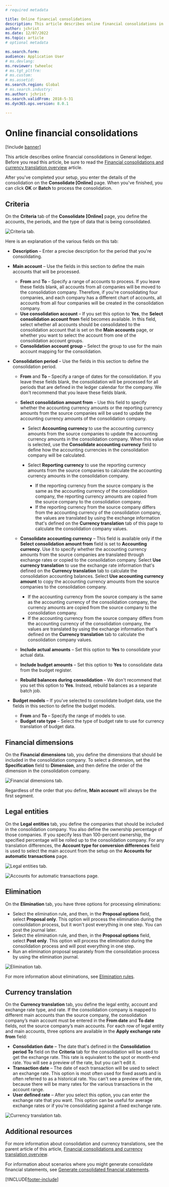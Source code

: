 ```yaml
---
# required metadata

title: Online financial consolidations
description: This article describes online financial consolidations in General ledger.
author: jchrist
ms.date: 12/07/2022
ms.topic: article
# optional metadata

ms.search.form: 
audience: Application User
# ms.devlang: 
ms.reviewer: twheeloc
# ms.tgt_pltfrm: 
# ms.custom: 
# ms.assetid: 
ms.search.region: Global
# ms.search.industry: 
ms.author: jchrist
ms.search.validFrom: 2018-5-31
ms.dyn365.ops.version: 8.0.1

---
```


# Online financial consolidations

[!include [banner](../includes/banner.md)]

This article describes online financial consolidations in General ledger. Before you read this article, be sure to read the [Financial consolidations and currency translation overview](financial-consolidations-currency-translation.md) article.

After you've completed your setup, you enter the details of the consolidation on the **Consolidate [Online]** page. When you've finished, you can click **OK** or **Batch** to process the consolidation.

## Criteria
On the **Criteria** tab of the **Consolidate [Online]** page, you define the accounts, the periods, and the type of data that is being consolidated.

![Criteria tab.](./media/criteria-consolidate-online.png "Criteria tab")

Here is an explanation of the various fields on this tab:

- **Description** – Enter a precise description for the period that you're consolidating.
- **Main account** – Use the fields in this section to define the main accounts that will be processed.

    - **From** and **To** – Specify a range of accounts to process. If you leave these fields blank, all accounts from all companies will be moved to the consolidation company. Therefore, if you're consolidating four companies, and each company has a different chart of accounts, all accounts from all four companies will be created in the consolidation company.
    - **Use consolidation account** – If you set this option to **Yes**, the **Select consolidation account from** field becomes available. In this field, select whether all accounts should be consolidated to the consolidation account that is set on the **Main accounts** page, or whether you want to select the account from one of the consolidation account groups.
    - **Consolidation account group** – Select the group to use for the main account mapping for the consolidation.

- **Consolidation period** – Use the fields in this section to define the consolidation period.

    - **From** and **To** – Specify a range of dates for the consolidation. If you leave these fields blank, the consolidation will be processed for all periods that are defined in the ledger calendar for the company. We don't recommend that you leave these fields blank.
    - **Select consolidation amount from** – Use this field to specify whether the accounting currency amounts or the reporting currency amounts from the source companies will be used to update the accounting currency amounts of the consolidation company.

        - Select **Accounting currency** to use the accounting currency amounts from the source companies to update the accounting currency amounts in the consolidation company. When this value is selected, use the **Consolidate accounting currency** field to define how the accounting currencies in the consolidation company will be calculated.
        - Select **Reporting currency** to use the reporting currency amounts from the source companies to calculate the accounting currency amounts in the consolidation company.

            - If the reporting currency from the source company is the same as the accounting currency of the consolidation company, the reporting currency amounts are copied from the source company to the consolidation company.
            - If the reporting currency from the source company differs from the accounting currency of the consolidation company, the values are translated by using the exchange information that's defined on the **Currency translation** tab of this page to calculate the consolidation company values.

    - **Consolidate accounting currency** – This field is available only if the **Select consolidation amount from** field is set to **Accounting currency**. Use it to specify whether the accounting currency amounts from the source companies are translated through exchange rates or copied to the consolidation company. Select **Use currency translation** to use the exchange rate information that's defined on the **Currency translation** tab to calculate the consolidation accounting balances. Select **Use accounting currency amount** to copy the accounting currency amounts from the source companies to the consolidation company.

        - If the accounting currency from the source company is the same as the accounting currency of the consolidation company, the currency amounts are copied from the source company to the consolidation company.
        - If the accounting currency from the source company differs from the accounting currency of the consolidation company, the values are translated by using the exchange information that's defined on the **Currency translation** tab to calculate the consolidation company values.

    - **Include actual amounts** – Set this option to **Yes** to consolidate your actual data.
    - **Include budget amounts** – Set this option to **Yes** to consolidate data from the budget register.
    - **Rebuild balances during consolidation** – We don't recommend that you set this option to **Yes**. Instead, rebuild balances as a separate batch job.

- **Budget models** – If you've selected to consolidate budget data, use the fields in this section to define the budget models.

    - **From** and **To** – Specify the range of models to use.
    - **Budget rate type** – Select the type of budget rate to use for currency translation of budget data.

## Financial dimensions
On the **Financial dimensions** tab, you define the dimensions that should be included in the consolidation company. To select a dimension, set the **Specification** field to **Dimension**, and then define the order of the dimension in the consolidation company.

![Financial dimensions tab.](./media/financial-dimensions-cons.png "Financial dimensions tab")

Regardless of the order that you define, **Main account** will always be the first segment.

## Legal entities
On the **Legal entities** tab, you define the companies that should be included in the consolidation company. You also define the ownership percentage of those companies. If you specify less than 100-percent ownership, the specified percentage will be rolled up to the consolidation company. For any translation differences, the **Account type for conversion differences** field is used to select the main account from the setup on the **Accounts for automatic transactions** page.

![Legal entities tab.](./media/legal-entities-cons.png "Legal entities tab")

![Accounts for automatic transactions page.](./media/accounts-for-automatic-cons.png "Accounts for automatic transactions page")

## Elimination
On the **Elimination** tab, you have three options for processing eliminations:

- Select the elimination rule, and then, in the **Proposal options** field, select **Proposal only**. This option will process the elimination during the consolidation process, but it won't post everything in one step. You can post the journal later.
- Select the elimination rule, and then, in the **Proposal options** field, select **Post only**. This option will process the elimination during the consolidation process and will post everything in one step.
- Run an elimination proposal separately from the consolidation process by using the elimination journal.

![Elimination tab.](./media/elimination-cons-onl.png "Elimination tab")

For more information about eliminations, see [Elimination rules](./elimination-rules.md).

## Currency translation
On the **Currency translation** tab, you define the legal entity, account and exchange rate type, and rate. If the consolidation company is mapped to different main accounts than the source company, the consolidation company’s main account must be entered in the **From date** and **To date** fields, not the source company’s main accounts. For each row of legal entity and main accounts, three options are available in the **Apply exchange rate from** field:

- **Consolidation date** – The date that's defined in the **Consolidation period To** field on the **Criteria** tab for the consolidation will be used to get the exchange rate. This rate is equivalent to the spot or month-end rate. You will see a preview of the rate, but you can't edit it.
- **Transaction date** – The date of each transaction will be used to select an exchange rate. This option is most often used for fixed assets and is often referred to as a historical rate. You can't see a preview of the rate, because there will be many rates for the various transactions in the account range.
- **User defined rate** – After you select this option, you can enter the exchange rate that you want. This option can be useful for average exchange rates or if you're consolidating against a fixed exchange rate.

![Currency translation tab.](./media/currency-translation-cons-online.png "Currency translation tab")

## Additional resources

For more information about consolidation and currency translations, see the parent article of this article, [Financial consolidations and currency translation overview](./financial-consolidations-currency-translation.md).

For information about scenarios where you might generate consolidate financial statements, see [Generate consolidated financial statements](./generating-consolidated-financial-statements.md).


[!INCLUDE[footer-include](../../includes/footer-banner.md)]
